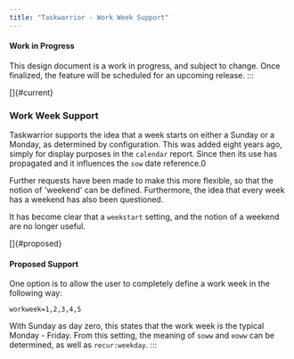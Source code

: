 ```yaml
---
title: "Taskwarrior - Work Week Support"
---
```


#### Work in Progress

This design document is a work in progress, and subject to change. Once
finalized, the feature will be scheduled for an upcoming release.
:::

[]{#current}

### Work Week Support

Taskwarrior supports the idea that a week starts on either a Sunday or a Monday,
as determined by configuration. This was added eight years ago, simply for
display purposes in the `calendar` report. Since then its use has propagated and
it influences the `sow` date reference.0

Further requests have been made to make this more flexible, so that the notion
of \'weekend\' can be defined. Furthermore, the idea that every week has a
weekend has also been questioned.

It has become clear that a `weekstart` setting, and the notion of a weekend are
no longer useful.

[]{#proposed}

#### Proposed Support

One option is to allow the user to completely define a work week in the
following way:

    workweek=1,2,3,4,5

With Sunday as day zero, this states that the work week is the typical Monday -
Friday. From this setting, the meaning of `soww` and `eoww` can be determined,
as well as `recur:weekday`.
:::
